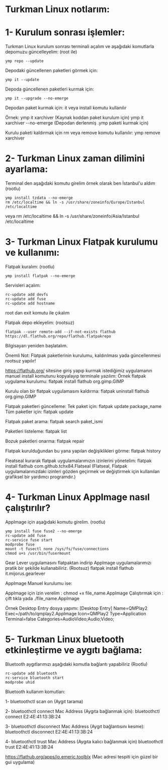 # Turkman Linux notlarım: 

# 1- Kurulum sonrası işlemler:
Turkman Linux kurulum sonrası terminali açalım ve aşağıdaki komutlarla depomuzu güncelleyelim: (root ile)
```
ymp repo --update
```

Depodaki güncellenen paketleri görmek için:
```
ymp it --update
```

Depoda güncellenen paketleri kurmak için:
```
ymp it --upgrade --no-emerge
```

Depodan paket kurmak için:
it veya install komutu kullanılır

Örnek:
ymp it xarchiver (Kaynak koddan paket kurulum için)
ymp it xarchiver --no-emerge (Depodan derlenmiş .ymp paketi kurmak için)

Kurulu paketi kaldırmak için rm veya remove komutu kullanılır:
ymp remove xarchiver

# 2- Turkman Linux zaman dilimini ayarlama: 
Terminal den aşağıdaki komutu girelim örnek olarak ben İstanbul'u aldım (rootlu)

```
ymp install tzdata --no-emerge
rm /etc/localtime && ln -s /usr/share/zoneinfo/Europe/Istanbul /etc/localtime

```
veya
rm /etc/localtime && ln -s /usr/share/zoneinfo/Asia/Istanbul /etc/localtime

# 3- Turkman Linux Flatpak kurulumu ve kullanımı:

Flatpak kuralım: (rootlu)
```
ymp install flatpak --no-emerge
```

Servisleri açalım:
```
rc-update add devfs
rc-update add fuse
rc-update add hostname

```

root dan exit komutu ile çıkalım

Flatpak depo ekleyelim: (rootsuz)
```
flatpak --user remote-add --if-not-exists flathub https://dl.flathub.org/repo/flathub.flatpakrepo
```

Bilgisayarı yeniden başlatalım.

Önemli Not: Flatpak paketlerinin kurulumu, kaldırılması yada güncellenmesi rootsuz yapılır!

https://flathub.org/ sitesine giriş yapıp kurmak istediğimiz uygulamanın manuel install komutunu kopyalayıp terminale yazılım:
Örnek flatpak uygulama kurulumu: 
flatpak install flathub org.gimp.GIMP

Kurulu olan bir flatpak uygulamasını kaldırma:
flatpak uninstall flathub org.gimp.GIMP

Flatpak paketleri güncelleme:
Tek paket için:
flatpak update package_name
Tüm paketler için:
flatpak update

Flatpak paket arama:
flatpak search paket_ismi

Paketleri listeleme:
flatpak list

Bozuk paketleri onarma:
flatpak repair

Flatpak kurulduğundan bu yana yapılan değişiklikleri görme:
flatpak history

Fleatseal kurarak flatpak uygulamalarımızın izinlerini yönetelim:
flatpak install flathub com.github.tchx84.Flatseal
(Flatseal, Flatpak uygulamalarınızdaki izinleri gözden geçirmek ve değiştirmek için kullanılan grafiksel bir yardımcı programdır.)

# 4- Turkman Linux AppImage nasıl çalıştırılır?

AppImage için aşağıdaki komutu girelim. (rootlu)
```
ymp install fuse fuse2 --no-emerge
rc-update add fuse
rc-service fuse start
modprobe fuse
mount -t fusectl none /sys/fs/fuse/connections
chmod u+s /usr/bin/fusermount

```

Gear Lever uygulamasını flatpaktan indirip AppImage uygulamalarımızı pratik bir şekilde kullanabiliriz. (Rootsuz)
flatpak install flathub it.mijorus.gearlever


AppImage Manuel kurulumu ise:

AppImage için izin verelim : chmod +x file_name.AppImage
Çalıştırmak için : çift tıkla yada ./file_name.AppImage

Örnek Desktop Entry dosya yapımı:
[Desktop Entry]
Name=QMPlay2
Exec=/path/to/qmplay2.AppImage
Icon=QMPlay2
Type=Application
Terminal=false
Categories=AudioVideo;Audio;Video;

# 5- Turkman Linux bluetooth etkinleştirme ve aygıtı bağlama: 
Bluetooth aygıtlarımızı aşağıdaki komutla bağlantı yapabiliriz (Rootlu)

```
rc-update add bluetooth 
rc-service bluetooth start
modprobe uhid

```

Bluetooth kullanım komutları: 

1- bluetoothctl scan on (Aygıt tarama)

2- bluetoothctl connect Mac Address (Aygıta bağlanmak için):
bluetoothctl connect E2:4E:41:13:3B:24

3- bluetoothctl disconnect Mac Address (Aygıt bağlantısını kesme):
bluetoothctl disconnect E2:4E:41:13:3B:24

4- bluetoothctl trust Mac Address (Aygıta kalıcı bağlanmak için)
bluetoothctl trust E2:4E:41:13:3B:24

https://flathub.org/apps/io.emeric.toolblx (Mac adresi tespiti için güzel bir gui uygulama)
